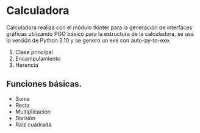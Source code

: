 # Calculadora

Calculadora realiza con el módulo tkinter para la generación de interfaces gráficas
utilizando POO básico para la estructura de la calculadora, se usa la versión
de Python 3.10 y se generó un exe con auto-py-to-exe.

1. Clase principal
2. Encampulamiento
3. Herencia

## Funciones básicas.
* Suma
* Resta
* Multiplicación
* División
* Raíz cuadrada
